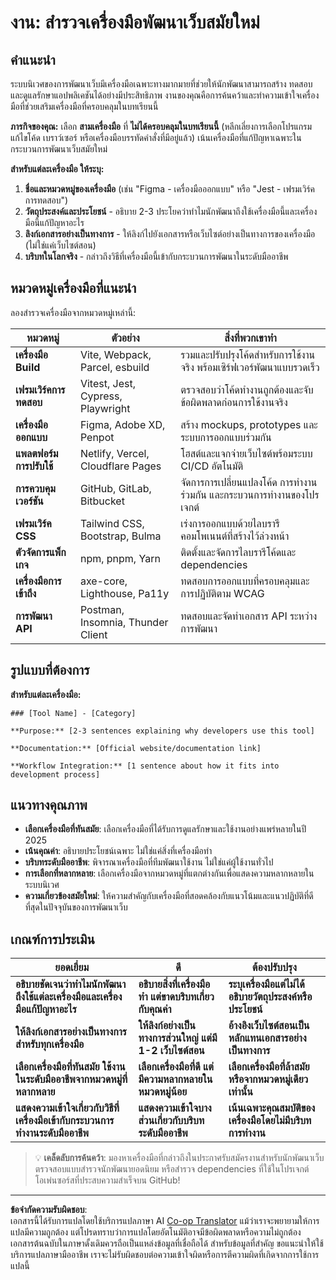 <!--
CO_OP_TRANSLATOR_METADATA:
{
  "original_hash": "17b8ec8e85d99e27dcb3f73842e583be",
  "translation_date": "2025-10-23T20:50:47+00:00",
  "source_file": "1-getting-started-lessons/1-intro-to-programming-languages/assignment.md",
  "language_code": "th"
}
-->
# งาน: สำรวจเครื่องมือพัฒนาเว็บสมัยใหม่

## คำแนะนำ

ระบบนิเวศของการพัฒนาเว็บมีเครื่องมือเฉพาะทางมากมายที่ช่วยให้นักพัฒนาสามารถสร้าง ทดสอบ และดูแลรักษาแอปพลิเคชันได้อย่างมีประสิทธิภาพ งานของคุณคือการค้นคว้าและทำความเข้าใจเครื่องมือที่ช่วยเสริมเครื่องมือที่ครอบคลุมในบทเรียนนี้

**ภารกิจของคุณ:** เลือก **สามเครื่องมือ** ที่ **ไม่ได้ครอบคลุมในบทเรียนนี้** (หลีกเลี่ยงการเลือกโปรแกรมแก้ไขโค้ด เบราว์เซอร์ หรือเครื่องมือบรรทัดคำสั่งที่มีอยู่แล้ว) เน้นเครื่องมือที่แก้ปัญหาเฉพาะในกระบวนการพัฒนาเว็บสมัยใหม่

**สำหรับแต่ละเครื่องมือ ให้ระบุ:**

1. **ชื่อและหมวดหมู่ของเครื่องมือ** (เช่น "Figma - เครื่องมือออกแบบ" หรือ "Jest - เฟรมเวิร์คการทดสอบ")
2. **วัตถุประสงค์และประโยชน์** - อธิบาย 2-3 ประโยคว่าทำไมนักพัฒนาถึงใช้เครื่องมือนี้และเครื่องมือนี้แก้ปัญหาอะไร
3. **ลิงก์เอกสารอย่างเป็นทางการ** - ให้ลิงก์ไปยังเอกสารหรือเว็บไซต์อย่างเป็นทางการของเครื่องมือ (ไม่ใช่แค่เว็บไซต์สอน)
4. **บริบทในโลกจริง** - กล่าวถึงวิธีที่เครื่องมือนี้เข้ากับกระบวนการพัฒนาในระดับมืออาชีพ

## หมวดหมู่เครื่องมือที่แนะนำ

ลองสำรวจเครื่องมือจากหมวดหมู่เหล่านี้:

| หมวดหมู่ | ตัวอย่าง | สิ่งที่พวกเขาทำ |
|-----------|----------|------------------|
| **เครื่องมือ Build** | Vite, Webpack, Parcel, esbuild | รวมและปรับปรุงโค้ดสำหรับการใช้งานจริง พร้อมเซิร์ฟเวอร์พัฒนาแบบรวดเร็ว |
| **เฟรมเวิร์คการทดสอบ** | Vitest, Jest, Cypress, Playwright | ตรวจสอบว่าโค้ดทำงานถูกต้องและจับข้อผิดพลาดก่อนการใช้งานจริง |
| **เครื่องมือออกแบบ** | Figma, Adobe XD, Penpot | สร้าง mockups, prototypes และระบบการออกแบบร่วมกัน |
| **แพลตฟอร์มการปรับใช้** | Netlify, Vercel, Cloudflare Pages | โฮสต์และแจกจ่ายเว็บไซต์พร้อมระบบ CI/CD อัตโนมัติ |
| **การควบคุมเวอร์ชัน** | GitHub, GitLab, Bitbucket | จัดการการเปลี่ยนแปลงโค้ด การทำงานร่วมกัน และกระบวนการทำงานของโปรเจกต์ |
| **เฟรมเวิร์ค CSS** | Tailwind CSS, Bootstrap, Bulma | เร่งการออกแบบด้วยไลบรารีคอมโพเนนต์ที่สร้างไว้ล่วงหน้า |
| **ตัวจัดการแพ็กเกจ** | npm, pnpm, Yarn | ติดตั้งและจัดการไลบรารีโค้ดและ dependencies |
| **เครื่องมือการเข้าถึง** | axe-core, Lighthouse, Pa11y | ทดสอบการออกแบบที่ครอบคลุมและการปฏิบัติตาม WCAG |
| **การพัฒนา API** | Postman, Insomnia, Thunder Client | ทดสอบและจัดทำเอกสาร API ระหว่างการพัฒนา |

## รูปแบบที่ต้องการ

**สำหรับแต่ละเครื่องมือ:**
```
### [Tool Name] - [Category]

**Purpose:** [2-3 sentences explaining why developers use this tool]

**Documentation:** [Official website/documentation link]

**Workflow Integration:** [1 sentence about how it fits into development process]
```

## แนวทางคุณภาพ

- **เลือกเครื่องมือที่ทันสมัย**: เลือกเครื่องมือที่ได้รับการดูแลรักษาและใช้งานอย่างแพร่หลายในปี 2025
- **เน้นคุณค่า**: อธิบายประโยชน์เฉพาะ ไม่ใช่แค่สิ่งที่เครื่องมือทำ
- **บริบทระดับมืออาชีพ**: พิจารณาเครื่องมือที่ทีมพัฒนาใช้งาน ไม่ใช่แค่ผู้ใช้งานทั่วไป
- **การเลือกที่หลากหลาย**: เลือกเครื่องมือจากหมวดหมู่ที่แตกต่างกันเพื่อแสดงความหลากหลายในระบบนิเวศ
- **ความเกี่ยวข้องสมัยใหม่**: ให้ความสำคัญกับเครื่องมือที่สอดคล้องกับแนวโน้มและแนวปฏิบัติที่ดีที่สุดในปัจจุบันของการพัฒนาเว็บ

## เกณฑ์การประเมิน

| ยอดเยี่ยม | ดี | ต้องปรับปรุง |
|-----------|----|---------------|
| **อธิบายชัดเจนว่าทำไมนักพัฒนาถึงใช้แต่ละเครื่องมือและเครื่องมือแก้ปัญหาอะไร** | **อธิบายสิ่งที่เครื่องมือทำ แต่ขาดบริบทเกี่ยวกับคุณค่า** | **ระบุเครื่องมือแต่ไม่ได้อธิบายวัตถุประสงค์หรือประโยชน์** |
| **ให้ลิงก์เอกสารอย่างเป็นทางการสำหรับทุกเครื่องมือ** | **ให้ลิงก์อย่างเป็นทางการส่วนใหญ่ แต่มี 1-2 เว็บไซต์สอน** | **อ้างอิงเว็บไซต์สอนเป็นหลักแทนเอกสารอย่างเป็นทางการ** |
| **เลือกเครื่องมือที่ทันสมัย ใช้งานในระดับมืออาชีพจากหมวดหมู่ที่หลากหลาย** | **เลือกเครื่องมือที่ดี แต่มีความหลากหลายในหมวดหมู่น้อย** | **เลือกเครื่องมือที่ล้าสมัยหรือจากหมวดหมู่เดียวเท่านั้น** |
| **แสดงความเข้าใจเกี่ยวกับวิธีที่เครื่องมือเข้ากับกระบวนการทำงานระดับมืออาชีพ** | **แสดงความเข้าใจบางส่วนเกี่ยวกับบริบทระดับมืออาชีพ** | **เน้นเฉพาะคุณสมบัติของเครื่องมือโดยไม่มีบริบทการทำงาน** |

> 💡 **เคล็ดลับการค้นคว้า**: มองหาเครื่องมือที่กล่าวถึงในประกาศรับสมัครงานสำหรับนักพัฒนาเว็บ ตรวจสอบแบบสำรวจนักพัฒนายอดนิยม หรือสำรวจ dependencies ที่ใช้ในโปรเจกต์โอเพ่นซอร์สที่ประสบความสำเร็จบน GitHub!

---

**ข้อจำกัดความรับผิดชอบ**:  
เอกสารนี้ได้รับการแปลโดยใช้บริการแปลภาษา AI [Co-op Translator](https://github.com/Azure/co-op-translator) แม้ว่าเราจะพยายามให้การแปลมีความถูกต้อง แต่โปรดทราบว่าการแปลโดยอัตโนมัติอาจมีข้อผิดพลาดหรือความไม่ถูกต้อง เอกสารต้นฉบับในภาษาดั้งเดิมควรถือเป็นแหล่งข้อมูลที่เชื่อถือได้ สำหรับข้อมูลที่สำคัญ ขอแนะนำให้ใช้บริการแปลภาษามืออาชีพ เราจะไม่รับผิดชอบต่อความเข้าใจผิดหรือการตีความผิดที่เกิดจากการใช้การแปลนี้